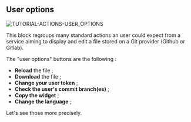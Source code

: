 ## User options

<div>
  <img
    alt="TUTORIAL-ACTIONS-USER_OPTIONS"
    src="https://raw.githubusercontent.com/multi-coop/datami-documentation-content/main/images/tutorial/commented/tutorial-user_options.png"
    />
</div>

This block regroups many standard actions an user could expect from a service aiming to display and edit a file stored on a Git provider (Github or Gitlab).

The "user options" buttons are the following :

- **Reload** the file ;
- **Download** the file ;
- **Change your user token** ;
- **Check the user's commit branch(es)** ;
- **Copy the widget** ;
- **Change the language** ;

Let's see those more precisely.
